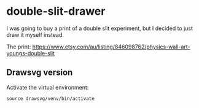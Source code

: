 # double-slit-drawer
I was going to buy a print of a double slit experiment, but I decided to just draw it myself instead.

The print: https://www.etsy.com/au/listing/846098762/physics-wall-art-youngs-double-slit

## Drawsvg version

Activate the virtual environment:

```
source drawsvg/venv/bin/activate
```